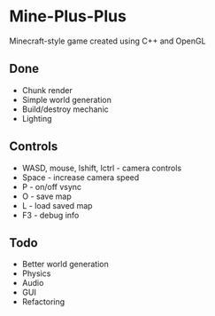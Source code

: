 # Mine-Plus-Plus
Minecraft-style game created using C++ and OpenGL

## Done
- Chunk render
- Simple world generation
- Build/destroy mechanic
- Lighting 

## Controls
- WASD, mouse, lshift, lctrl - camera controls
- Space - increase camera speed
- P - on/off vsync
- O - save map
- L - load saved map
- F3 - debug info

## Todo
- Better world generation
- Physics
- Audio
- GUI
- Refactoring
